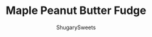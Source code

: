 ---
layout: ../../layouts/MarkdownPostLayout.astro
title: Maple Peanut Butter Fudge
author: ShugarySweets
pubDate: 2021-10-06
description: "Maple Peanut Butter Fudge combines sweet and salty flavors in smooth, creamy fudge. No candy thermometer needed for this easy fudge recipe!"
image_url: https://www.shugarysweets.com/wp-content/uploads/2016/06/maple-peanut-butter-fudge-3.jpg
tags: ["Candy","American"]
calories: 75
protein: 1
carbohydrates: 7
fats: 5
fiber: 0
ingredients: ["1 jar (7 oz) Marshmallow Cream","1 package (11 oz) White Chocolate Chips","3/4 cup Creamy Peanut Butter","1 Tablespoon Maple Extract","2 cups Granulated Sugar","3/4 cup Heavy Cream","3/4 cup Unsalted Butter","pinch of Kosher Salt"]
serves: 64
time: "3 hours 20 minutes"
prepTime: "10 minutes"
instructions: ["Line an 8-inch baking dish with parchment paper. Set aside.","Prepare your mixing bowl by adding the marshmallow cream, white chocolate chips, peanut butter, and maple extract. Set aside.","In a large saucepan over medium high heat, combine sugar, cream, butter, and salt. Bring to a boil. Stirring constantly, boil for a full 4 minutes (ROLLING BOIL). Remove from heat.","Immediately pour hot mixture over marshmallow and peanut butter mixture in mixing bowl. Using your electric mixer, blend until smooth and white chocolate morsels are melted, about 1 minute. Pour into prepared baking dish.","Allow to set at room temperature for 3-4 hours until firm. Cut into small pieces and enjoy."]
nutrition: ["75 calories","7 grams carbohydrates","9 milligrams cholesterol","5 grams fat","0 grams fiber","1 grams protein","3 grams saturated fat","17 milligrams sodium","7 grams sugar","0 grams trans fat","2 grams unsaturated fat"]
---